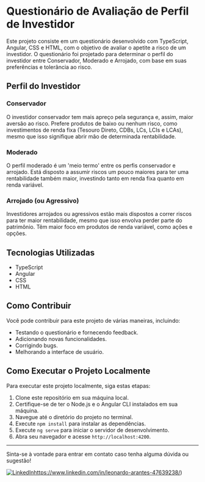 # Questionário de Avaliação de Perfil de Investidor

Este projeto consiste em um questionário desenvolvido com TypeScript, Angular, CSS e HTML, com o objetivo de avaliar o apetite a risco de um investidor. O questionário foi projetado para determinar o perfil do investidor entre Conservador, Moderado e Arrojado, com base em suas preferências e tolerância ao risco.

## Perfil do Investidor

### Conservador

O investidor conservador tem mais apreço pela segurança e, assim, maior aversão ao risco. Prefere produtos de baixo ou nenhum risco, como investimentos de renda fixa (Tesouro Direto, CDBs, LCs, LCIs e LCAs), mesmo que isso signifique abrir mão de determinada rentabilidade.

### Moderado

O perfil moderado é um 'meio termo' entre os perfis conservador e arrojado. Está disposto a assumir riscos um pouco maiores para ter uma rentabilidade também maior, investindo tanto em renda fixa quanto em renda variável.

### Arrojado (ou Agressivo)

Investidores arrojados ou agressivos estão mais dispostos a correr riscos para ter maior rentabilidade, mesmo que isso envolva perder parte do patrimônio. Têm maior foco em produtos de renda variável, como ações e opções.

## Tecnologias Utilizadas

- TypeScript
- Angular
- CSS
- HTML

## Como Contribuir

Você pode contribuir para este projeto de várias maneiras, incluindo:

- Testando o questionário e fornecendo feedback.
- Adicionando novas funcionalidades.
- Corrigindo bugs.
- Melhorando a interface de usuário.

## Como Executar o Projeto Localmente

Para executar este projeto localmente, siga estas etapas:

1. Clone este repositório em sua máquina local.
2. Certifique-se de ter o Node.js e o Angular CLI instalados em sua máquina.
3. Navegue até o diretório do projeto no terminal.
4. Execute `npm install` para instalar as dependências.
5. Execute `ng serve` para iniciar o servidor de desenvolvimento.
6. Abra seu navegador e acesse `http://localhost:4200`.



---

Sinta-se à vontade para entrar em contato caso tenha alguma dúvida ou sugestão!  


[![LinkedIn](https://img.shields.io/badge/LinkedIn-Profile-blue?logo=linkedin)](https://www.linkedin.com/in/leonardo-arantes-47639238/)https://www.linkedin.com/in/leonardo-arantes-47639238/)

